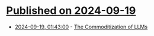 # [Published on 2024-09-19](index.md)

* [2024-09-19, 01:43:00](https://soylentnews.org/article.pl?sid=24/09/17/035254&from=rss) - [The Commoditization of LLMs](https://soylentnews.org/article.pl?sid=24/09/17/035254&from=rss)
